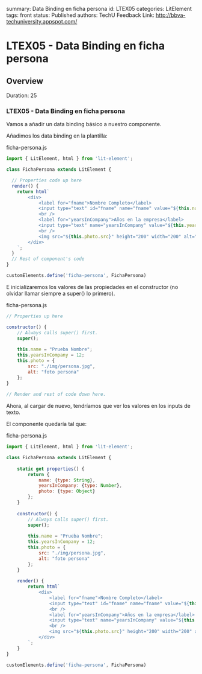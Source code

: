 summary: Data Binding en ficha persona
id: LTEX05
categories: LitElement
tags: front
status: Published 
authors: TechU
Feedback Link: http://bbva-techuniversity.appspot.com/

# LTEX05 - Data Binding en ficha persona
<!-- ------------------------ -->
## Overview 
Duration: 25

### LTEX05 - Data Binding en ficha persona

Vamos a añadir un data binding básico a nuestro componente.

Añadimos los data binding en la plantilla:

ficha-persona.js

```javascript
import { LitElement, html } from 'lit-element';

class FichaPersona extends LitElement {

  // Properties code up here	
  render() {
    return html`
		<div>
			<label for="fname">Nombre Completo</label>
			<input type="text" id="fname" name="fname" value="${this.name}"></input>
			<br />						
			<label for="yearsInCompany">Años en la empresa</label>
			<input type="text" name="yearsInCompany" value="${this.yearsInCompany}"></input>
			<br />			
			<img src="${this.photo.src}" height="200" width="200" alt="${this.photo.alt}">			
		</div>
	`;
  }
  // Rest of component's code
}

customElements.define('ficha-persona', FichaPersona)
```

E inicializaremos los valores de las propiedades en el constructor
	(no olvidar llamar siempre a super() lo primero).

ficha-persona.js

```javascript
// Properties up here

constructor() {
	// Always calls super() first.
	super();
	
	this.name = "Prueba Nombre";
	this.yearsInCompany = 12;
	this.photo = {
		src: "./img/persona.jpg",
		alt: "foto persona"			
	};			
}
	
// Render and rest of code down here.
```

Ahora, al cargar de nuevo, tendríamos que ver 
	los valores en los inputs de texto.

El componente quedaría tal que:

ficha-persona.js

```javascript
import { LitElement, html } from 'lit-element';

class FichaPersona extends LitElement {
	
	static get properties() {		
		return {			
			name: {type: String},			
			yearsInCompany: {type: Number},			
			photo: {type: Object}			
		};
	}			  	
	
	constructor() {
		// Always calls super() first.
		super();
		
		this.name = "Prueba Nombre";		
		this.yearsInCompany = 12;
		this.photo = {
			src: "./img/persona.jpg",
			alt: "foto persona"			
		};			
	}
			
	render() {
		return html`
			<div>
				<label for="fname">Nombre Completo</label>
				<input type="text" id="fname" name="fname" value="${this.name}"></input>
				<br />						
				<label for="yearsInCompany">Años en la empresa</label>
				<input type="text" name="yearsInCompany" value="${this.yearsInCompany}"></input>
				<br />			
				<img src="${this.photo.src}" height="200" width="200" alt="${this.photo.alt}">
			</div>
		`;
	}
}

customElements.define('ficha-persona', FichaPersona)
```
